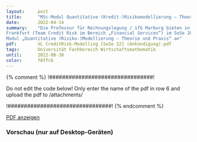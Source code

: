 ```yaml
---
layout:     post
title:      "MSc-Modul Quantitative (Kredit-)Risikomodellierung – Theorie und Praxis –"
date:       2022-04-14
summary:    "Die Professur für Rechnungslegung / ifG Marburg bieten in Kooperation mit KPMG
Frankfurt (Team Credit Risk im Bereich „Financial Services“) im SoSe 2022 das MSc-
Modul „Quantitative (Risiko-)Modellierung – Theorie und Praxis“ an"
pdf:        VL CreditRisk-Modelling [SoSe 22] (Ankündigung).pdf
tags:       Universität Fachbereich Wirtschaftsmathematik
until:		2022-08-30
color:      f8ffc6
---
```


{% comment %}
!################################!

Do not edit the code below! Only enter the name of the pdf in row 6 and upload the pdf to /attachments/

!################################!
{% endcomment %}

<a class="btn btn-primary" href="{{ site.url }}/attachments/{{page.pdf}}">PDF anzeigen</a>

<h3>Vorschau (nur auf Desktop-Geräten)</h3>
<div class="d-none d-sm-block">
    <object data="{{ site.url }}/attachments/{{page.pdf}}" width="100%" height="1010" type='application/pdf'>
    </object>
</div>
